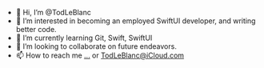 - 👋 Hi, I’m @TodLeBlanc
- 👀 I’m interested in becoming an employed SwiftUI developer, and writing better code.
- 🌱 I’m currently learning Git, Swift, SwiftUI
- 💞️ I’m looking to collaborate on future endeavors.
- 📫 How to reach me [...](https://www.linkedin.com/in/todleblanc/) or TodLeBlanc@iCloud.com

<!---
TodLeBlanc/TodLeBlanc is a ✨ special ✨ repository because its `README.md` (this file) appears on your GitHub profile.
You can click the Preview link to take a look at your changes.
--->
